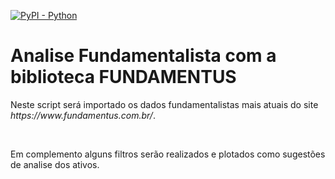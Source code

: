 [![PyPI - Python](https://img.shields.io/pypi/pyversions/iconsdk?logo=pypi)](https://pypi.org/project/iconsdk)
<H1>Analise Fundamentalista com a biblioteca FUNDAMENTUS</H1>

<p>Neste script será importado os dados fundamentalistas mais atuais do site <i>https://www.fundamentus.com.br/</i>.</p><br>
<p>Em complemento alguns filtros serão realizados e plotados como sugestões de analise dos ativos.</p>